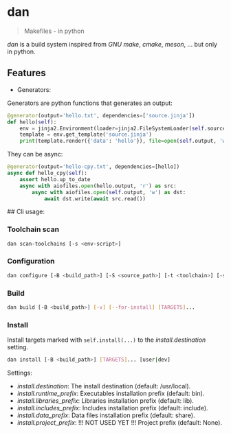 # dan
> Makefiles - in python

_dan_ is a build system inspired from _GNU make_, _cmake_, _meson_, ... but only in python.

## Features

- Generators:

Generators are python functions that generates an output:
```python
@generator(output='hello.txt', dependencies=['source.jinja'])
def hello(self):
    env = jinja2.Environment(loader=jinja2.FileSystemLoader(self.source_path))
    template = env.get_template('source.jinja')
    print(template.render({'data': 'hello'}), file=open(self.output, 'w'))
```

They can be async:
```python
@generator(output='hello-cpy.txt', dependencies=[hello])
async def hello_cpy(self):
    assert hello.up_to_date
    async with aiofiles.open(hello.output, 'r') as src:
        async with aiofiles.open(self.output, 'w') as dst:
            await dst.write(await src.read())
```


## Cli usage:

### Toolchain scan

```bash
dan scan-toolchains [-s <env-script>]
```

### Configuration

```bash
dan configure [-B <build_path>] [-S <source_path>] [-t <toolchain>] [-s <setting>=<value>] [-o <option>=<value>]
```

### Build

```bash
dan build [-B <build_path>] [-v] [--for-install] [TARGETS]...
```

### Install

Install targets marked with `self.install(...)` to the *install.destination* setting.

```bash
dan install [-B <build_path>] [TARGETS]... [user|dev]
```

Settings:
- *install.destination*: The install destination (default: /usr/local).
- *install.runtime_prefix*: Executables installation prefix (default: bin).
- *install.libraries_prefix*: Libraries installation prefix (default: lib).
- *install.includes_prefix*: Includes installation prefix (default: include).
- *install.data_prefix*: Data files installation prefix (default: share).
- *install.project_prefix*: !!! NOT USED YET !!! Project prefix (default: None).
